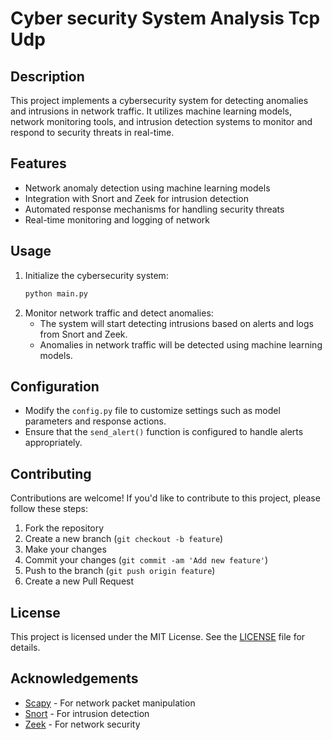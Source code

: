 # Cyber security System Analysis Tcp Udp

## Description
This project implements a cybersecurity system for detecting anomalies and intrusions in network traffic. It utilizes machine learning models, network monitoring tools, and intrusion detection systems to monitor and respond to security threats in real-time.

## Features
- Network anomaly detection using machine learning models
- Integration with Snort and Zeek for intrusion detection
- Automated response mechanisms for handling security threats
- Real-time monitoring and logging of network 

## Usage
1. Initialize the cybersecurity system:
   ```bash
   python main.py
   ```
2. Monitor network traffic and detect anomalies:
   - The system will start detecting intrusions based on alerts and logs from Snort and Zeek.
   - Anomalies in network traffic will be detected using machine learning models.

## Configuration
- Modify the `config.py` file to customize settings such as model parameters and response actions.
- Ensure that the `send_alert()` function is configured to handle alerts appropriately.

## Contributing
Contributions are welcome! If you'd like to contribute to this project, please follow these steps:
1. Fork the repository
2. Create a new branch (`git checkout -b feature`)
3. Make your changes
4. Commit your changes (`git commit -am 'Add new feature'`)
5. Push to the branch (`git push origin feature`)
6. Create a new Pull Request

## License
This project is licensed under the MIT License. See the [LICENSE](LICENSE) file for details.

## Acknowledgements
- [Scapy](https://scapy.net/) - For network packet manipulation
- [Snort](https://www.snort.org/) - For intrusion detection
- [Zeek](https://www.zeek.org/) - For network security 
